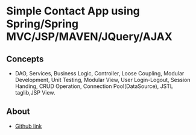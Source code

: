  
 ﻿Simple Contact App using
 Spring/Spring MVC/JSP/MAVEN/JQuery/AJAX
===============

Concepts
-----------------------------------
* DAO, Services, Business Logic, Controller, Loose Coupling, Modular Development, Unit Testing, 
Modular View, User Login-Logout, Session Handing, CRUD Operation, Connection Pool(DataSource), JSTL taglib,JSP View.

About
-----------------------------------
* [Github link](https://github.com/pkaravaev/)

